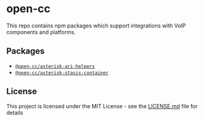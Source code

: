 # open-cc

This repo contains npm packages which support integrations with VoIP components and platforms.

## Packages

* [`@open-cc/asterisk-ari-helpers`](packages/asterisk-ari-helpers/README.md)
* [`@open-cc/asterisk-stasis-container`](packages/asterisk-stasis-container/README.md)

## License

This project is licensed under the MIT License - see the [LICENSE.md](LICENSE.md) file for details